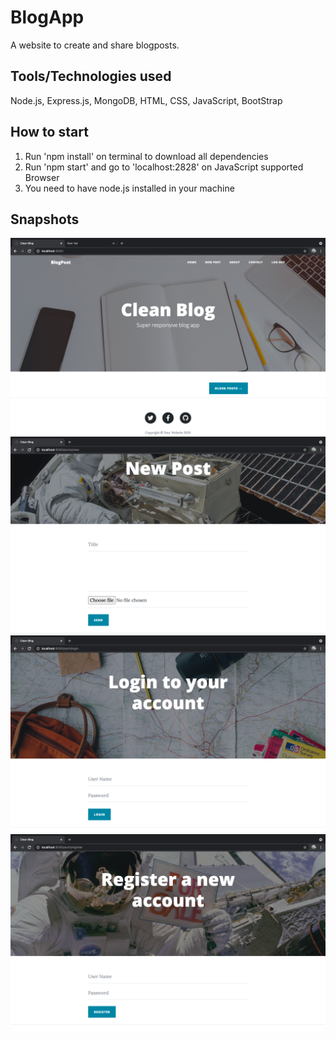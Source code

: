 # BlogApp

A website to create and share blogposts.

## Tools/Technologies used
Node.js, Express.js, MongoDB, HTML, CSS, JavaScript, BootStrap

## How to start
1. Run 'npm install' on terminal to download all dependencies 
2. Run 'npm start' and go to 'localhost:2828' on JavaScript supported Browser
3. You need to have node.js installed in your machine

## Snapshots

![Home page](https://github.com/Loga19818eeanvesh/Images/blob/main/Screenshot%202021-05-28%20at%202.51.03%20PM.png?raw=true)
![New Post Page](https://github.com/Loga19818eeanvesh/Images/blob/main/Screenshot%202021-05-28%20at%202.51.26%20PM.png?raw=true)
![login page](https://github.com/Loga19818eeanvesh/Images/blob/main/Screenshot%202021-05-28%20at%202.51.47%20PM.png?raw=true)
![signup page](https://github.com/Loga19818eeanvesh/Images/blob/main/Screenshot%202021-05-28%20at%202.52.14%20PM.png?raw=true)



